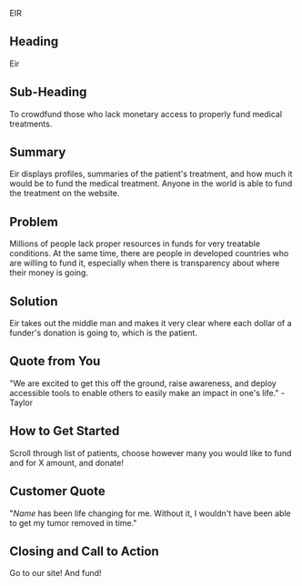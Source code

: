 EIR

<!-- 
> This material was originally posted [here](http://www.quora.com/What-is-Amazons-approach-to-product-development-and-product-management). It is reproduced here for posterities sake.

There is an approach called "working backwards" that is widely used at Amazon. They work backwards from the customer, rather than starting with an idea for a product and trying to bolt customers onto it. While working backwards can be applied to any specific product decision, using this approach is especially important when developing new products or features.

For new initiatives a product manager typically starts by writing an internal press release announcing the finished product. The target audience for the press release is the new/updated product's customers, which can be retail customers or internal users of a tool or technology. Internal press releases are centered around the customer problem, how current solutions (internal or external) fail, and how the new product will blow away existing solutions.

If the benefits listed don't sound very interesting or exciting to customers, then perhaps they're not (and shouldn't be built). Instead, the product manager should keep iterating on the press release until they've come up with benefits that actually sound like benefits. Iterating on a press release is a lot less expensive than iterating on the product itself (and quicker!).

If the press release is more than a page and a half, it is probably too long. Keep it simple. 3-4 sentences for most paragraphs. Cut out the fat. Don't make it into a spec. You can accompany the press release with a FAQ that answers all of the other business or execution questions so the press release can stay focused on what the customer gets. My rule of thumb is that if the press release is hard to write, then the product is probably going to suck. Keep working at it until the outline for each paragraph flows. 

Oh, and I also like to write press-releases in what I call "Oprah-speak" for mainstream consumer products. Imagine you're sitting on Oprah's couch and have just explained the product to her, and then you listen as she explains it to her audience. That's "Oprah-speak", not "Geek-speak".

Once the project moves into development, the press release can be used as a touchstone; a guiding light. The product team can ask themselves, "Are we building what is in the press release?" If they find they're spending time building things that aren't in the press release (overbuilding), they need to ask themselves why. This keeps product development focused on achieving the customer benefits and not building extraneous stuff that takes longer to build, takes resources to maintain, and doesn't provide real customer benefit (at least not enough to warrant inclusion in the press release).
 -->
 
## Heading ##
Eir

## Sub-Heading ##
To crowdfund those who lack monetary access to properly fund medical treatments. 

## Summary ##
Eir displays profiles, summaries of the patient's treatment, and how much it would be to fund the medical treatment. Anyone in the world is able to fund the treatment on the website. 

## Problem ##
Millions of people lack proper resources in funds for very treatable conditions. At the same time, there are people in developed countries who are willing to fund it, especially when there is transparency about where their money is going. 

## Solution ##
Eir takes out the middle man and makes it very clear where each dollar of a funder's donation is going to, which is the patient. 

## Quote from You ##
"We are excited to get this off the ground, raise awareness, and deploy accessible tools to enable others to easily make an impact in one's life." - Taylor

## How to Get Started ##
Scroll through list of patients, choose however many you would like to fund and for X amount, and donate! 

## Customer Quote ##
"*Name* has been life changing for me. Without it, I wouldn't have been able to get my tumor removed in time." 

## Closing and Call to Action ##
 Go to our site! And fund! 
